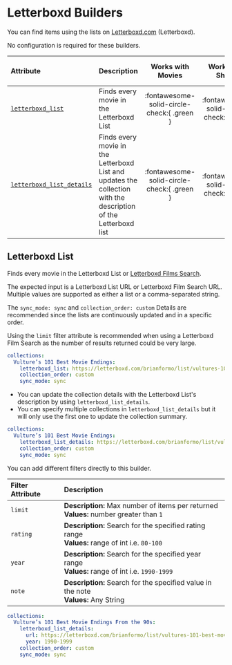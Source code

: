 # Letterboxd Builders

You can find items using the lists on [Letterboxd.com](https://letterboxd.com/) (Letterboxd). 

No configuration is required for these builders.

| Attribute                                     | Description                                                                                                     | Works with Movies | Works with Shows  | Works with Playlists and Custom Sort |
|:----------------------------------------------|:----------------------------------------------------------------------------------------------------------------|:-----------------:|:-----------------:|:------------------------------------:|
| [`letterboxd_list`](#letterboxd-list)         | Finds every movie in the Letterboxd List                                                                        |      :fontawesome-solid-circle-check:{ .green }      |     :fontawesome-solid-circle-check:{ .grey }      |               :fontawesome-solid-circle-check:{ .green }                |
| [`letterboxd_list_details`](#letterboxd-list) | Finds every movie in the Letterboxd List and updates the collection with the description of the Letterboxd list |      :fontawesome-solid-circle-check:{ .green }      |     :fontawesome-solid-circle-check:{ .grey }      |               :fontawesome-solid-circle-check:{ .green }                |

## Letterboxd List

Finds every movie in the Letterboxd List or [Letterboxd Films Search](https://letterboxd.com/films/).

The expected input is a Letterboxd List URL or Letterboxd Film Search URL. Multiple values are supported as either a list or a comma-separated string.

The `sync_mode: sync` and `collection_order: custom` Details are recommended since the lists are continuously updated and in a specific order.

Using the `limit` filter attribute is recommended when using a Letterboxd Film Search as the number of results returned could be very large.

```yaml
collections:
  Vulture’s 101 Best Movie Endings:
    letterboxd_list: https://letterboxd.com/brianformo/list/vultures-101-best-movie-endings/
    collection_order: custom
    sync_mode: sync
```

* You can update the collection details with the Letterboxd List's description by using `letterboxd_list_details`.
* You can specify multiple collections in `letterboxd_list_details` but it will only use the first one to update the collection summary.

```yaml
collections:
  Vulture’s 101 Best Movie Endings:
    letterboxd_list_details: https://letterboxd.com/brianformo/list/vultures-101-best-movie-endings/
    collection_order: custom
    sync_mode: sync
```

You can add different filters directly to this builder.

| Filter Attribute | Description                                                                                        |
|:-----------------|:---------------------------------------------------------------------------------------------------|
| `limit`          | **Description:** Max number of items per returned<br>**Values:**  number greater than `1`          |
| `rating`         | **Description:** Search for the specified rating range<br>**Values:**  range of int i.e. `80-100`  |
| `year`           | **Description:** Search for the specified year range<br>**Values:**  range of int i.e. `1990-1999` |
| `note`           | **Description:** Search for the specified value in the note<br>**Values:**  Any String             |

```yaml
collections:
  Vulture’s 101 Best Movie Endings From the 90s:
    letterboxd_list_details: 
      url: https://letterboxd.com/brianformo/list/vultures-101-best-movie-endings/
      year: 1990-1999
    collection_order: custom
    sync_mode: sync
```